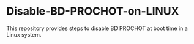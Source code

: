 # Disable-BD-PROCHOT-on-LINUX
This repository provides steps to disable BD PROCHOT at boot time in a Linux system.

